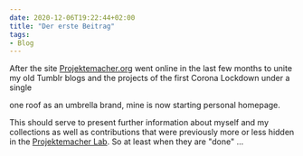 ```yaml
---
date: 2020-12-06T19:22:44+02:00
title: "Der erste Beitrag"
tags:
- Blog
---
```

After the site [Projektemacher.org](https://projektemacher.org/) went online in the last few months to unite my old Tumblr blogs and the projects of the first Corona Lockdown under a single

one roof as an umbrella brand, mine is now starting personal homepage.
<!--more-->
This should serve to present further information about myself and my collections as well as contributions that were previously more or less hidden in the [Projektemacher Lab](https://labs.projektemacher.org/). So at least when they are "done" ...
